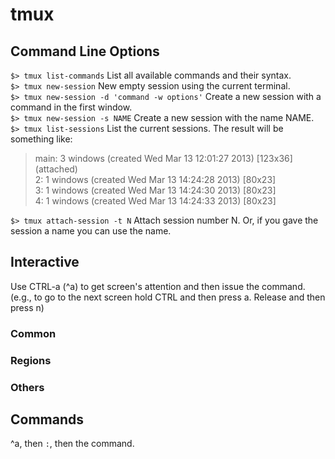 # tmux
## Command Line Options
`$> tmux list-commands` List all available commands and their syntax.  
`$> tmux new-session` New empty session using the current terminal.  
`$> tmux new-session -d 'command -w options'` Create a new session with a command in the first window.  
`$> tmux new-session -s NAME` Create a new session with the name NAME.  
`$> tmux list-sessions` List the current sessions. The result will be something like:  
>main: 3 windows (created Wed Mar 13 12:01:27 2013) [123x36] (attached)  
>2: 1 windows (created Wed Mar 13 14:24:28 2013) [80x23]  
>3: 1 windows (created Wed Mar 13 14:24:30 2013) [80x23]  
>4: 1 windows (created Wed Mar 13 14:24:33 2013) [80x23]  
  
`$> tmux attach-session -t N` Attach session number N. Or, if you gave the session a name you can use the name.  

## Interactive  
Use CTRL-a (^a) to get screen's attention and then issue the command.  
(e.g., to go to the next screen hold CTRL and then press a. Release and then press n)  
  
### Common  
  
### Regions  
  
### Others  
  
## Commands  
^a, then `:`, then the command.  
  
